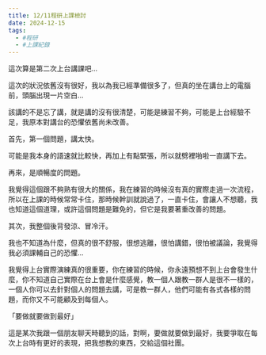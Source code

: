 ```yaml
---
title: 12/11程研上課檢討
date: 2024-12-15
tags:
  - #程研
  - #上課紀錄
---
```

這次算是第二次上台講課吧...


這次的狀況依舊沒有很好，我以為我已經準備很多了，但真的坐在講台上的電腦前，頭腦出現一片空白...

<!--more-->
該講的不是忘了講，就是講的沒有很清楚，可能是練習不夠，可能是上台經驗不足，我原本對講台的恐懼依舊尚未改善。


首先，第一個問題，講太快。

可能是我本身的語速就比較快，再加上有點緊張，所以就劈裡啪啦一直講下去。



再來，是順暢度的問題。

我覺得這個跟不夠熟有很大的關係，我在練習的時候沒有真的實際走過一次流程，所以在上課的時候常常卡住，那時候幹訓就說過了，一直卡住，會讓人不想聽，我也知道這個道理，或許這個問題是難免的，但它是我要著重改善的問題。



其次，我整個後背發涼、冒冷汗。

我也不知道為什麼，但真的很不舒服，很想逃離，很怕講錯，很怕被議論，我覺得我必須課輔自己的恐懼...



我覺得上台實際演練真的很重要，你在練習的時候，你永遠預想不到上台會發生什麼，你不知道自己實際在台上會是什麼感覺，教一個人跟教一群人是很不一樣的，一個人你可以去針對個人的問題去講，可是教一群人，他們可能有各式各樣的問題，而你又不可能顧及到每個人。


「要做就要做到最好」

這是某次我跟一個朋友聊天時聽到的話，對啊，要做就要做到最好，我要爭取在每次上台時有更好的表現，把我想教的東西，交給這個社團。